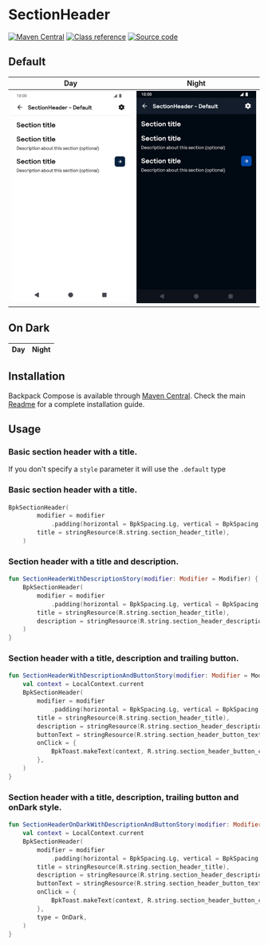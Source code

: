 # SectionHeader

[![Maven Central](https://img.shields.io/maven-central/v/net.skyscanner.backpack/backpack-compose)](https://search.maven.org/artifact/net.skyscanner.backpack/backpack-compose)
[![Class reference](https://img.shields.io/badge/Class%20reference-Android-blue)](https://backpack.github.io/android/backpack-compose/net.skyscanner.backpack.compose.sectionheader)
[![Source code](https://img.shields.io/badge/Source%20code-GitHub-lightgrey)](https://github.com/Skyscanner/backpack-android/tree/main/backpack-compose/src/main/kotlin/net/skyscanner/backpack/compose/sectionheader)

## Default

| Day | Night |
| --- | --- |
| <img src="https://raw.githubusercontent.com/Skyscanner/backpack-android/main/docs/compose/SectionHeader/screenshots/default.png" alt="SectionHeader component" width="375" /> | <img src="https://raw.githubusercontent.com/Skyscanner/backpack-android/main/docs/compose/SectionHeader/screenshots/default_dm.png" alt="SectionHeader component - dark mode" width="375" /> |

## On Dark

| Day | Night |
| --- | --- |


## Installation

Backpack Compose is available through [Maven Central](https://search.maven.org/artifact/net.skyscanner.backpack/backpack-compose). Check the main [Readme](https://github.com/skyscanner/backpack-android#installation) for a complete installation guide.

## Usage

### Basic section header with a title.
If you don't specify a `style` parameter it will use the `.default` type

### Basic section header with a title.

```Kotlin
BpkSectionHeader(
        modifier = modifier
            .padding(horizontal = BpkSpacing.Lg, vertical = BpkSpacing.Md),
        title = stringResource(R.string.section_header_title),
    )
```

### Section header with a title and description.

```Kotlin
fun SectionHeaderWithDescriptionStory(modifier: Modifier = Modifier) {
    BpkSectionHeader(
        modifier = modifier
            .padding(horizontal = BpkSpacing.Lg, vertical = BpkSpacing.Md),
        title = stringResource(R.string.section_header_title),
        description = stringResource(R.string.section_header_description),
    )
}
```

### Section header with a title, description and trailing button.

```Kotlin
fun SectionHeaderWithDescriptionAndButtonStory(modifier: Modifier = Modifier) {
    val context = LocalContext.current
    BpkSectionHeader(
        modifier = modifier
            .padding(horizontal = BpkSpacing.Lg, vertical = BpkSpacing.Md),
        title = stringResource(R.string.section_header_title),
        description = stringResource(R.string.section_header_description),
        buttonText = stringResource(R.string.section_header_button_text),
        onClick = {
            BpkToast.makeText(context, R.string.section_header_button_click_feedback_msg, Toast.LENGTH_SHORT).show()
        },
    )
}
```

### Section header with a title, description, trailing button and onDark style.

```Kotlin
fun SectionHeaderOnDarkWithDescriptionAndButtonStory(modifier: Modifier = Modifier) {
    val context = LocalContext.current
    BpkSectionHeader(
        modifier = modifier
            .padding(horizontal = BpkSpacing.Lg, vertical = BpkSpacing.Md),
        title = stringResource(R.string.section_header_title),
        description = stringResource(R.string.section_header_description),
        buttonText = stringResource(R.string.section_header_button_text),
        onClick = {
            BpkToast.makeText(context, R.string.section_header_button_click_feedback_msg, Toast.LENGTH_SHORT).show()
        },
        type = OnDark,
    )
}
```
